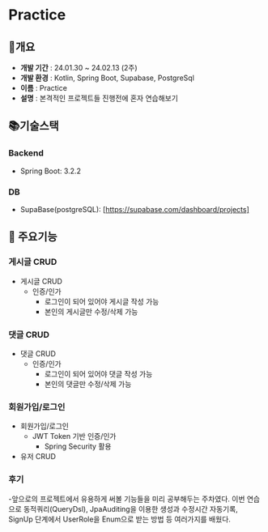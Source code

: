 # <strong>Practice</strong>


## 🎁개요


- **개발 기간** : 24.01.30 ~ 24.02.13 (2주)
- **개발 환경** : Kotlin, Spring Boot, Supabase, PostgreSql
- **이름** : Practice
- **설명** : 본격적인 프로젝트들 진행전에 혼자 연습해보기


## **📚기술스택**

### **Backend**

- Spring Boot: 3.2.2

### **DB**

- SupaBase(postgreSQL): [https://supabase.com/dashboard/projects]

## 🎈 주요기능

### 게시글 CRUD
- 게시글 CRUD
  - 인증/인가
    - 로그인이 되어 있어야 게시글 작성 가능
    - 본인의 게시글만 수정/삭제 가능
### 댓글 CRUD
- 댓글 CRUD
  - 인증/인가
    - 로그인이 되어 있어야 댓글 작성 가능
    - 본인의 댓글만 수정/삭제 가능
### 회원가입/로그인
- 회원가입/로그인
  - JWT Token 기반 인증/인가
    - Spring Security 활용
- 유저 CRUD


### 후기
-앞으로의 프로젝트에서 유용하게 써볼 기능들을 미리 공부해두는 주차였다.
이번 연습으로 동적쿼리(QueryDsl), JpaAuditing을 이용한 생성과 수정시간 자동기록, SignUp 단계에서 UserRole을 Enum으로 받는 방법 등 여러가지를 배웠다.
